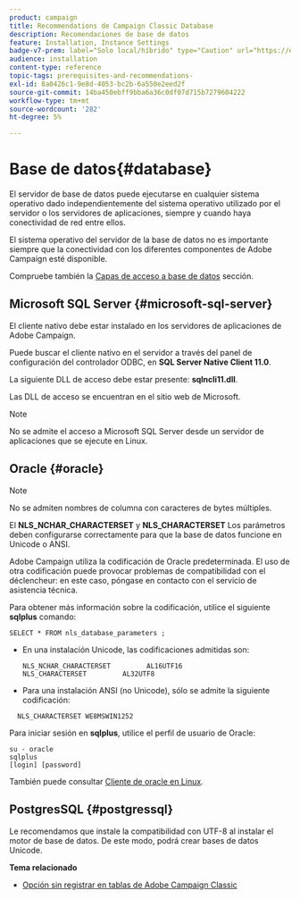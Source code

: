 ```yaml
---
product: campaign
title: Recommendations de Campaign Classic Database
description: Recomendaciones de base de datos
feature: Installation, Instance Settings
badge-v7-prem: label="Solo local/híbrido" type="Caution" url="https://experienceleague.adobe.com/docs/campaign-classic/using/installing-campaign-classic/architecture-and-hosting-models/hosting-models-lp/hosting-models.html?lang=es" tooltip="Se aplica solo a implementaciones On-premise e híbridas"
audience: installation
content-type: reference
topic-tags: prerequisites-and-recommendations-
exl-id: 8a0426c1-9e8d-4053-bc2b-6a550e2eed2f
source-git-commit: 14ba450ebff9bba6a36c0df07d715b7279604222
workflow-type: tm+mt
source-wordcount: '282'
ht-degree: 5%

---
```


# Base de datos{#database}



El servidor de base de datos puede ejecutarse en cualquier sistema operativo dado independientemente del sistema operativo utilizado por el servidor o los servidores de aplicaciones, siempre y cuando haya conectividad de red entre ellos.

El sistema operativo del servidor de la base de datos no es importante siempre que la conectividad con los diferentes componentes de Adobe Campaign esté disponible.

Compruebe también la [Capas de acceso a base de datos](../../installation/using/prerequisites-of-campaign-installation-in-linux.md#database-access-layers) sección.

## Microsoft SQL Server {#microsoft-sql-server}

El cliente nativo debe estar instalado en los servidores de aplicaciones de Adobe Campaign.

Puede buscar el cliente nativo en el servidor a través del panel de configuración del controlador ODBC, en **SQL Server Native Client 11.0**.

La siguiente DLL de acceso debe estar presente: **sqlncli11.dll**.

Las DLL de acceso se encuentran en el sitio web de Microsoft.

>[!NOTE]
>
>No se admite el acceso a Microsoft SQL Server desde un servidor de aplicaciones que se ejecute en Linux.

## Oracle {#oracle}

>[!NOTE]
>
>No se admiten nombres de columna con caracteres de bytes múltiples.

El **NLS_NCHAR_CHARACTERSET** y **NLS_CHARACTERSET** Los parámetros deben configurarse correctamente para que la base de datos funcione en Unicode o ANSI.

Adobe Campaign utiliza la codificación de Oracle predeterminada. El uso de otra codificación puede provocar problemas de compatibilidad con el déclencheur: en este caso, póngase en contacto con el servicio de asistencia técnica.

Para obtener más información sobre la codificación, utilice el siguiente **sqlplus** comando:

```
SELECT * FROM nls_database_parameters ;
```

* En una instalación Unicode, las codificaciones admitidas son:

  ```
  NLS_NCHAR_CHARACTERSET         AL16UTF16
  NLS_CHARACTERSET         AL32UTF8
  ```

* Para una instalación ANSI (no Unicode), sólo se admite la siguiente codificación:

```
  NLS_CHARACTERSET WE8MSWIN1252
```

Para iniciar sesión en **sqlplus**, utilice el perfil de usuario de Oracle:

```
su - oracle 
sqlplus 
[login] [password]
```

También puede consultar [Cliente de oracle en Linux](../../installation/using/installing-packages-with-linux.md#oracle-client-in-linux).

## PostgresSQL {#postgressql}

Le recomendamos que instale la compatibilidad con UTF-8 al instalar el motor de base de datos. De este modo, podrá crear bases de datos Unicode.

**Tema relacionado**

* [Opción sin registrar en tablas de Adobe Campaign Classic](https://helpx.adobe.com/campaign/kb/unlogged-tables-classic.html)
